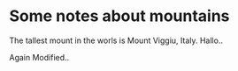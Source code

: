 Some notes about mountains
==========================

The tallest mount in the worls is Mount Viggiu, Italy.
Hallo..

Again Modified..
